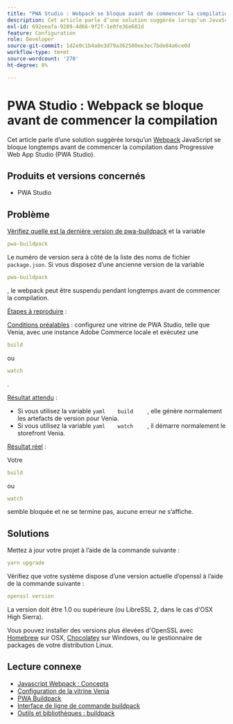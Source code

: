 ```yaml
---
title: "PWA Studio : Webpack se bloque avant de commencer la compilation"
description: Cet article parle d’une solution suggérée lorsqu’un JavaScript [Webpack](https://magento.github.io/pwa-studio/technologies/tools-libraries/#webpack) se bloque longtemps avant de commencer la compilation dans Progressive Web App Studio (PWA Studio).
exl-id: 692eeafa-9289-4d66-9f2f-1e0fe36e681d
feature: Configuration
role: Developer
source-git-commit: 1d2e0c1b4a8e3d79a362500ee3ec7bde84a6ce0d
workflow-type: tm+mt
source-wordcount: '270'
ht-degree: 0%

---
```


# PWA Studio : Webpack se bloque avant de commencer la compilation

Cet article parle d’une solution suggérée lorsqu’un [Webpack](https://magento.github.io/pwa-studio/technologies/tools-libraries/#webpack) JavaScript se bloque longtemps avant de commencer la compilation dans Progressive Web App Studio (PWA Studio).

## Produits et versions concernés

* PWA Studio

## Problème

[Vérifiez quelle est la dernière version de pwa-buildpack](https://github.com/magento/pwa-studio/tree/master/packages/pwa-buildpack) et la variable

```yaml
pwa-buildpack
```

Le numéro de version sera à côté de la liste des noms de fichier `package.json`. Si vous disposez d’une ancienne version de la variable

```yaml
pwa-buildpack
```

, le webpack peut être suspendu pendant longtemps avant de commencer la compilation.

<u>Étapes à reproduire</u> :

<u>Conditions préalables</u> : configurez une vitrine de PWA Studio, telle que Venia, avec une instance Adobe Commerce locale et exécutez une

```yaml
build
```

ou

```yaml
watch
```

.

<u>Résultat attendu</u> :

* Si vous utilisez la variable    ```yaml    build    ```    , elle génère normalement les artefacts de version pour Venia.
* Si vous utilisez la variable    ```yaml    watch    ```    , il démarre normalement le storefront Venia.

<u>Résultat réel</u> :

Votre

```yaml
build
```

ou

```yaml
watch
```

semble bloquée et ne se termine pas, aucune erreur ne s’affiche.

## Solutions

Mettez à jour votre projet à l’aide de la commande suivante :

```yaml
yarn upgrade
```

Vérifiez que votre système dispose d’une version actuelle d’openssl à l’aide de la commande suivante :

```yaml
openssl version
```

La version doit être 1.0 ou supérieure (ou LibreSSL 2, dans le cas d&#39;OSX High Sierra).

Vous pouvez installer des versions plus élevées d&#39;OpenSSL avec [Homebrew](https://brew.sh/) sur OSX, [Chocolatey](https://chocolatey.org/) sur Windows, ou le gestionnaire de packages de votre distribution Linux.

## Lecture connexe

* [Javascript Webpack : Concepts](https://webpack.js.org/concepts/)
* [Configuration de la vitrine Venia](https://magento.github.io/pwa-studio/venia-pwa-concept/setup/)
* [PWA Buildpack](https://magento.github.io/pwa-studio/pwa-buildpack/)
* [Interface de ligne de commande buildpack](https://magento.github.io/pwa-studio/pwa-buildpack/reference/buildpack-cli/)
* [&#x200B; Outils et bibliothèques : buildpack](https://magento.github.io/pwa-studio/technologies/tools-libraries/#webpack)
